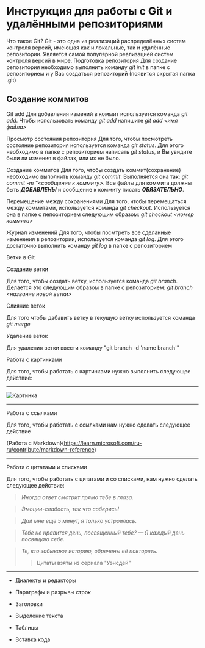 # Инструкция для работы с Git и удалёнными репозиториями

Что такое Git?
Git - это одна из реализаций распределённых систем контроля версий, имеющая как и локальные, так и удалённые репозитории. Является самой популярной реализацией систем контроля версий в мире.
Подготовка репозитория
Для создание репозитория необходимо выполнить команду *git init*  в папке с репозиторием и у Вас создаться репозиторий (появится скрытая папка .git)

## Создание коммитов

Git add
Для добавления измений в коммит используется команда *git add*. Чтобы использовать команду *git add* напишите *git add <имя файла>*

Просмотр состояния репозитория
Для того, чтобы посмотреть состояние репозитория используется команда *git status*. Для этого необходимо в папке с репозиторием написать *git status*, и Вы увидите были ли измения в файлах, или их не было.

Создание коммитов
Для того, чтобы создать коммит(сохранение) необходимо выполнить команду *git commit*. Выполняется она так: *git commit -m "<сообщение к коммиту>*. Все файлы для коммита должны быть ***ДОБАВЛЕНЫ*** и сообщение к коммиту писать ***ОБЯЗАТЕЛЬНО***.

Перемещение между сохранениями
Для того, чтобы перемещаться между коммитами, используется команда *git checkout*. Используется она в папке с пепозиторием следующим образом: *git checkout <номер коммита>*

Журнал изменений
Для того, чтобы посмтреть все сделанные изменения в репозитории, используется команда *git log*. Для этого достаточно выполнить команду *git log* в папке с репозиторием

Ветки в Git

Создание ветки

Для того, чтобы создать ветку, используется команда *git branch*. Делается это следующим образом в папке с репозиторием: *git branch <название новой ветки>*

Слияние веток

Для того чтобы дабавить ветку в текущую ветку используется команда *git merge <name branch>*

Удаление веток

Для удаления ветки ввести команду "git branch -d 'name branch'"

Работа с картинками

Для того, чтобы работать с картинками нужно выполнить следующее действие:

---

![Картинка](https://virtus-img.cdnvideo.ru/images/as-is/plain/cc/cc94b859-d1ac-4ed0-9a5d-d467f172b0a9.jpg@jpg)

---

Работа с ссылками

Для того, чтобы работать с ссылками нам нужно сделать следующее действие

{Работа с Markdown}(https://learn.microsoft.com/ru-ru/contribute/markdown-reference)

---

Работа с цитатами и списками

Для того, чтобы работать с цитатами и со списками, нам нужно сделать следующее действие:

> *Иногда ответ смотрит прямо тебе в глаза.*

> *Эмоции-слабость, так что соберись!*

> *Дай мне еще 5 минут, я только устроилась.*

> *Тебе не нравится день, посвященный тебе?
 — Я каждый день посвящаю себе.*

> *Те, кто забывают историю, обречены её повторять.*
>> Цитаты взяты из сериала "Уэнсдей"

---

* Диалекты и редакторы
+ Параграфы и разрывы строк
- Заголовки
* Выделение текста
+ Таблицы
- Вставка кода

